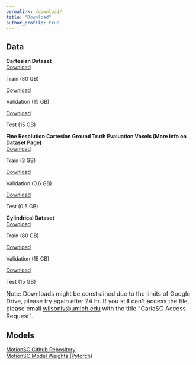 ```yaml
---
permalink: /download/
title: "Download"
author_profile: true
---
```


## Data

<div class="page__content">
    <b>Cartesian Dataset</b>
    <div class="DOWNLOAD-block">
        <a href="https://drive.google.com/file/d/1y5jO_hk8_L0hJoOsDnqpWTCcngn-uFDX/view?usp=sharing">Download</a>
        <p>Train (80 GB)</p>
    </div>
    <div class="DOWNLOAD-block">
        <a href="https://drive.google.com/file/d/1DvwKWHirdDCpamsHlY21u2uuxeTyFrYo/view?usp=sharing">Download</a>
        <p>Validation (15 GB)</p>
    </div>
    <div class="DOWNLOAD-block">
        <a href="https://drive.google.com/file/d/1zwJOnNBPwKXlSsYm3TXsqjzjw-ypC34Z/view?usp=sharing">Download</a>
        <p>Test (15 GB)</p>
    </div>
</div>

<div class="page__content">
    <b>Fine Resolution Cartesian Ground Truth Evaluation Voxels (More info on Dataset Page)</b>
    <div class="DOWNLOAD-block">
        <a href="https://drive.google.com/file/d/1nPi3ABBsPP3zpAYzK2YH7ZBc0ygVaK2j/view?usp=sharing">Download</a>
        <p>Train (3 GB)</p>
    </div>
    <div class="DOWNLOAD-block">
        <a href="https://drive.google.com/file/d/1Nwuwgn0iavn5VsZRBNsb5Wy7zQ8TMKw6/view?usp=sharing">Download</a>
        <p>Validation (0.6 GB)</p>
    </div>
    <div class="DOWNLOAD-block">
        <a href="https://drive.google.com/file/d/152toPW9cPRvHhkSoxIa1hEpV_LLaPY3-/view?usp=sharing">Download</a>
        <p>Test (0.5 GB)</p>
    </div>
</div>

<div class="page__content">
    <b>Cylindrical Dataset</b>
    <div class="DOWNLOAD-block">
        <a href="https://drive.google.com/file/d/1-4Iw-UoIAlhvb2gIbgeFjKjjH1ljIEON/view?usp=sharing">Download</a>
        <p>Train (80 GB)</p>
    </div>
    <div class="DOWNLOAD-block">
        <a href="https://drive.google.com/file/d/1S9Z-wHOMVs0uK9FY-TXCQMleIDGrYaK8/view?usp=sharing">Download</a>
        <p>Validation (15 GB)</p>
    </div>
    <div class="DOWNLOAD-block">
        <a href="https://drive.google.com/file/d/1juIXXcGCM-m2wpGR8lR3_Q__cjMS5Yk_/view?usp=sharing">Download</a>
        <p>Test (15 GB)</p>
    </div>
</div>

<font size="3">Note: Downloads might be constrained due to the limits of Google Drive, please try again after 24 hr. If you still can't access the file, please email <a>wilsoniv@umich.edu</a> with the title "CarlaSC Access Request".</font>

## Models
<div class="DOWNLOAD-block">
    <a href="https://github.com/UMich-CURLY/3DMapping">MotionSC Github Repository</a>
</div>
<div class="DOWNLOAD-block">
    <a href="https://github.com/UMich-CURLY/3DMapping/tree/main/Models/Weights">MotionSC Model Weights (Pytorch)</a>
</div>
